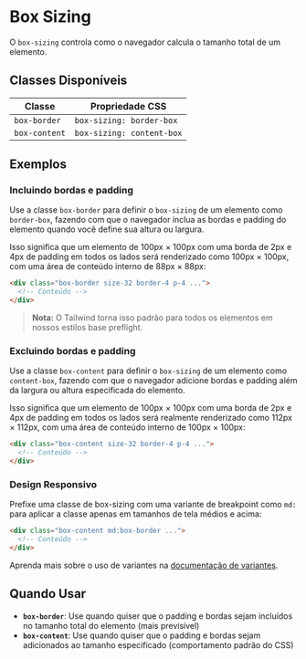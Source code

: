 # Box Sizing

O `box-sizing` controla como o navegador calcula o tamanho total de um elemento.

## Classes Disponíveis

| Classe | Propriedade CSS |
|--------|----------------|
| `box-border` | `box-sizing: border-box` |
| `box-content` | `box-sizing: content-box` |

## Exemplos

### Incluindo bordas e padding

Use a classe `box-border` para definir o `box-sizing` de um elemento como `border-box`, fazendo com que o navegador inclua as bordas e padding do elemento quando você define sua altura ou largura.

Isso significa que um elemento de 100px × 100px com uma borda de 2px e 4px de padding em todos os lados será renderizado como 100px × 100px, com uma área de conteúdo interno de 88px × 88px:

```html
<div class="box-border size-32 border-4 p-4 ...">
  <!-- Conteúdo -->
</div>
```

> **Nota:** O Tailwind torna isso padrão para todos os elementos em nossos estilos base preflight.

### Excluindo bordas e padding

Use a classe `box-content` para definir o `box-sizing` de um elemento como `content-box`, fazendo com que o navegador adicione bordas e padding além da largura ou altura especificada do elemento.

Isso significa que um elemento de 100px × 100px com uma borda de 2px e 4px de padding em todos os lados será realmente renderizado como 112px × 112px, com uma área de conteúdo interno de 100px × 100px:

```html
<div class="box-content size-32 border-4 p-4 ...">
  <!-- Conteúdo -->
</div>
```

### Design Responsivo

Prefixe uma classe de box-sizing com uma variante de breakpoint como `md:` para aplicar a classe apenas em tamanhos de tela médios e acima:

```html
<div class="box-content md:box-border ...">
  <!-- Conteúdo -->
</div>
```

Aprenda mais sobre o uso de variantes na [documentação de variantes](../variants).

## Quando Usar

- **`box-border`**: Use quando quiser que o padding e bordas sejam incluídos no tamanho total do elemento (mais previsível)
- **`box-content`**: Use quando quiser que o padding e bordas sejam adicionados ao tamanho especificado (comportamento padrão do CSS)

